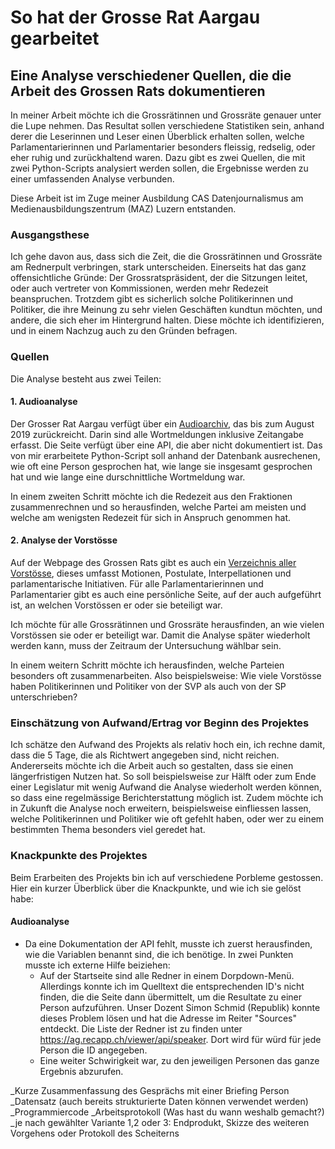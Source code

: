 # So hat der Grosse Rat Aargau gearbeitet

## Eine Analyse verschiedener Quellen, die die Arbeit des Grossen Rats dokumentieren
In meiner Arbeit möchte ich die Grossrätinnen und Grossräte genauer unter die Lupe nehmen. Das Resultat sollen verschiedene Statistiken sein, anhand derer die Leserinnen und Leser einen Überblick erhalten sollen, welche Parlamentarierinnen und Parlamentarier besonders fleissig, redselig, oder eher ruhig und zurückhaltend waren. Dazu gibt es zwei Quellen, die mit zwei Python-Scripts analysiert werden sollen, die Ergebnisse werden zu einer umfassenden Analyse verbunden.

Diese Arbeit ist im Zuge meiner Ausbildung CAS Datenjournalismus am Medienausbildungszentrum (MAZ) Luzern entstanden.

### Ausgangsthese
Ich gehe davon aus, dass sich die Zeit, die die Grossrätinnen und Grossräte am Rednerpult verbringen, stark unterscheiden. Einerseits hat das ganz offensichtliche Gründe: Der Grossratspräsident, der die Sitzungen leitet, oder auch vertreter von Kommissionen, werden mehr Redezeit beanspruchen. Trotzdem gibt es sicherlich solche Politikerinnen und Politiker, die ihre Meinung zu sehr vielen Geschäften kundtun möchten, und andere, die sich eher im Hintergrund halten. Diese möchte ich identifizieren, und in einem Nachzug auch zu den Gründen befragen.

### Quellen
Die Analyse besteht aus zwei Teilen:

#### 1. Audioanalyse
Der Grosser Rat Aargau verfügt über ein <a href="https://ag.recapp.ch/" target="_new">Audioarchiv</a>, das bis zum August 2019 zurückreicht. Darin sind alle Wortmeldungen inklusive Zeitangabe erfasst. Die Seite verfügt über eine API, die aber nicht dokumentiert ist. Das von mir erarbeitete Python-Script soll anhand der Datenbank ausrechenen, wie oft eine Person gesprochen hat, wie lange sie insgesamt gesprochen hat und wie lange eine durschnittliche Wortmeldung war.

In einem zweiten Schritt möchte ich die Redezeit aus den Fraktionen zusammenrechnen und so herausfinden, welche Partei am meisten und welche am wenigsten Redezeit für sich in Anspruch genommen hat.

#### 2. Analyse der Vorstösse
Auf der Webpage des Grossen Rats gibt es auch ein <a href="https://www.ag.ch/grossrat/grweb/de/196/Gesch%C3%A4fte?ResetBreadCrumbs=T&ResetFilter=T">Verzeichnis aller Vorstösse</a>, dieses umfasst Motionen, Postulate, Interpellationen und parlamentarische Initiativen. Für alle Parlamentarierinnen und Parlamentarier gibt es auch eine persönliche Seite, auf der auch aufgeführt ist, an welchen Vorstössen er oder sie beteiligt war. 

Ich möchte für alle Grossrätinnen und Grossräte herausfinden, an wie vielen Vorstössen sie oder er beteiligt war. Damit die Analyse später wiederholt werden kann, muss der Zeitraum der Untersuchung wählbar sein. 

In einem weitern Schritt möchte ich herausfinden, welche Parteien besonders oft zusammenarbeiten. Also beispielsweise: Wie viele Vorstösse haben Politikerinnen und Politiker von der SVP als auch von der SP unterschrieben?

### Einschätzung von Aufwand/Ertrag vor Beginn des Projektes
Ich schätze den Aufwand des Projekts als relativ hoch ein, ich rechne damit, dass die 5 Tage, die als Richtwert angegeben sind, nicht reichen. Andererseits möchte ich die Arbeit auch so gestalten, dass sie einen längerfristigen Nutzen hat. So soll beispielsweise zur Hälft oder zum Ende einer Legislatur mit wenig Aufwand die Analyse wiederholt werden können, so dass eine regelmässige Berichterstattung möglich ist. Zudem möchte ich in Zukunft die Analyse noch erweitern, beispielsweise einfliessen lassen, welche Politikerinnen und Politiker wie oft gefehlt haben, oder wer zu einem bestimmten Thema besonders viel geredet hat.


### Knackpunkte des Projektes
Beim Erarbeiten des Projekts bin ich auf verschiedene Porbleme gestossen. Hier ein kurzer Überblick über die Knackpunkte, und wie ich sie gelöst habe:

#### Audioanalyse
- Da eine Dokumentation der API fehlt, musste ich zuerst herausfinden, wie die Variablen benannt sind, die ich benötige. In zwei Punkten musste ich externe Hilfe beiziehen:
    - Auf der Startseite sind alle Redner in einem Dorpdown-Menü. Allerdings konnte ich im Quelltext die entsprechenden ID's nicht finden, die die Seite dann übermittelt, um die Resultate zu einer Person aufzuführen. Unser Dozent Simon Schmid (Republik) konnte dieses Problem lösen und hat die Adresse im Reiter "Sources" entdeckt. Die Liste der Redner ist zu finden unter https://ag.recapp.ch/viewer/api/speaker. Dort wird für würd für jede Person die ID angegeben. 
    - Eine weiter Schwirigkeit war, zu den jeweiligen Personen das ganze Ergebnis abzurufen. 

_Kurze Zusammenfassung des Gesprächs mit einer Briefing Person
_Datensatz (auch bereits strukturierte Daten können verwendet werden)
_Programmiercode
_Arbeitsprotokoll (Was hast du wann weshalb gemacht?)
_je nach gewählter Variante 1,2 oder 3: Endprodukt, Skizze des weiteren
Vorgehens oder Protokoll des Scheiterns
